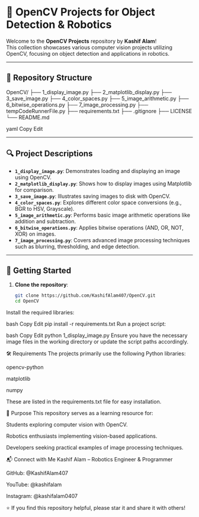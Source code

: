 # 🤖 OpenCV Projects for Object Detection & Robotics

Welcome to the **OpenCV Projects** repository by **Kashif Alam**!  
This collection showcases various computer vision projects utilizing OpenCV, focusing on object detection and applications in robotics.

---

## 📁 Repository Structure

OpenCV/
├── 1_display_image.py
├── 2_matplotlib_display.py
├── 3_save_image.py
├── 4_color_spaces.py
├── 5_image_arithmetic.py
├── 6_bitwise_operations.py
├── 7_image_processing.py
├── tempCodeRunnerFile.py
├── requirements.txt
├── .gitignore
├── LICENSE
└── README.md

yaml
Copy
Edit

---

## 🔍 Project Descriptions

- **`1_display_image.py`**: Demonstrates loading and displaying an image using OpenCV.
- **`2_matplotlib_display.py`**: Shows how to display images using Matplotlib for comparison.
- **`3_save_image.py`**: Illustrates saving images to disk with OpenCV.
- **`4_color_spaces.py`**: Explores different color space conversions (e.g., BGR to HSV, Grayscale).
- **`5_image_arithmetic.py`**: Performs basic image arithmetic operations like addition and subtraction.
- **`6_bitwise_operations.py`**: Applies bitwise operations (AND, OR, NOT, XOR) on images.
- **`7_image_processing.py`**: Covers advanced image processing techniques such as blurring, thresholding, and edge detection.

---

## 🚀 Getting Started

1. **Clone the repository**:
   ```bash
   git clone https://github.com/KashifAlam407/OpenCV.git
   cd OpenCV
Install the required libraries:

bash
Copy
Edit
pip install -r requirements.txt
Run a project script:

bash
Copy
Edit
python 1_display_image.py
Ensure you have the necessary image files in the working directory or update the script paths accordingly.

🛠 Requirements
The projects primarily use the following Python libraries:

opencv-python

matplotlib

numpy

These are listed in the requirements.txt file for easy installation.

🎯 Purpose
This repository serves as a learning resource for:

Students exploring computer vision with OpenCV.

Robotics enthusiasts implementing vision-based applications.

Developers seeking practical examples of image processing techniques.

📬 Connect with Me
Kashif Alam – Robotics Engineer & Programmer

GitHub: @KashifAlam407

YouTube: @kashifalam

Instagram: @kashifalam0407

⭐ If you find this repository helpful, please star it and share it with others!
